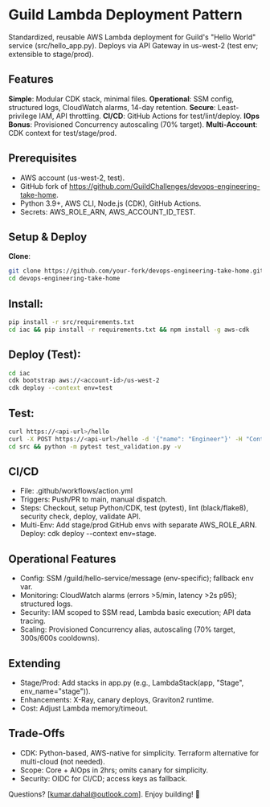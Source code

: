 # Guild Lambda Deployment Pattern
Standardized, reusable AWS Lambda deployment for Guild's "Hello World" service (src/hello_app.py). Deploys via API Gateway in us-west-2 (test env; extensible to stage/prod).

## Features
**Simple**: Modular CDK stack, minimal files.
**Operational**: SSM config, structured logs, CloudWatch alarms, 14-day retention.
**Secure**: Least-privilege IAM, API throttling.
**CI/CD**: GitHub Actions for test/lint/deploy.
**IOps Bonus**: Provisioned Concurrency autoscaling (70% target).
**Multi-Account**: CDK context for test/stage/prod.

## Prerequisites
- AWS account (us-west-2, test).
- GitHub fork of https://github.com/GuildChallenges/devops-engineering-take-home.
- Python 3.9+, AWS CLI, Node.js (CDK), GitHub Actions.
- Secrets: AWS_ROLE_ARN, AWS_ACCOUNT_ID_TEST.

## Setup & Deploy
**Clone**:
```bash
git clone https://github.com/your-fork/devops-engineering-take-home.git
cd devops-engineering-take-home
```
## Install:
```bash
pip install -r src/requirements.txt
cd iac && pip install -r requirements.txt && npm install -g aws-cdk
```
## Deploy (Test):
```bash
cd iac
cdk bootstrap aws://<account-id>/us-west-2
cdk deploy --context env=test
```
## Test:
```bash
curl https://<api-url>/hello
curl -X POST https://<api-url>/hello -d '{"name": "Engineer"}' -H "Content-Type: application/json"
cd src && python -m pytest test_validation.py -v
```
## CI/CD
- File: .github/workflows/action.yml
- Triggers: Push/PR to main, manual dispatch.
- Steps: Checkout, setup Python/CDK, test (pytest), lint (black/flake8), security check, deploy, validate API.
- Multi-Env: Add stage/prod GitHub envs with separate AWS_ROLE_ARN. Deploy: cdk deploy --context env=stage.

## Operational Features
- Config: SSM /guild/hello-service/message (env-specific); fallback env var.
- Monitoring: CloudWatch alarms (errors >5/min, latency >2s p95); structured logs.
- Security: IAM scoped to SSM read, Lambda basic execution; API data tracing.
- Scaling: Provisioned Concurrency alias, autoscaling (70% target, 300s/600s cooldowns).

## Extending
- Stage/Prod: Add stacks in app.py (e.g., LambdaStack(app, "Stage", env_name="stage")).
- Enhancements: X-Ray, canary deploys, Graviton2 runtime.
- Cost: Adjust Lambda memory/timeout.

## Trade-Offs
- CDK: Python-based, AWS-native for simplicity. Terraform alternative for multi-cloud (not needed).
- Scope: Core + AIOps in 2hrs; omits canary for simplicity.
- Security: OIDC for CI/CD; access keys as fallback.

Questions? [kumar.dahal@outlook.com]. Enjoy building! 🚀